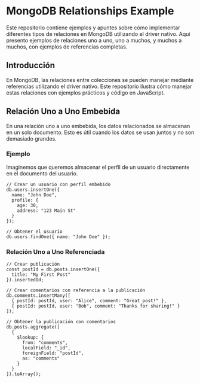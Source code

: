# MongoDB Relationships Example

Este repositorio contiene ejemplos y apuntes sobre cómo implementar diferentes tipos de relaciones en MongoDB utilizando el driver nativo. Aquí presento ejemplos de relaciones uno a uno, uno a muchos, y muchos a muchos, con ejemplos de referencias completas.

## Introducción

En MongoDB, las relaciones entre colecciones se pueden manejar mediante referencias utilizando el driver nativo. Este repositorio ilustra cómo manejar estas relaciones con ejemplos prácticos y código en JavaScript.

## Relación Uno a Uno Embebida

En una relación uno a uno embebida, los datos relacionados se almacenan en un solo documento. Esto es útil cuando los datos se usan juntos y no son demasiado grandes.

### Ejemplo

Imaginemos que queremos almacenar el perfil de un usuario directamente en el documento del usuario.

```mongodb
// Crear un usuario con perfil embebido
db.users.insertOne({
  name: "John Doe",
  profile: {
    age: 30,
    address: "123 Main St"
  }
});

// Obtener el usuario
db.users.findOne({ name: "John Doe" });
```

### Relación Uno a Uno Referenciada

```mongodb
// Crear publicación
const postId = db.posts.insertOne({
  title: "My First Post"
}).insertedId;

// Crear comentarios con referencia a la publicación
db.comments.insertMany([
  { postId: postId, user: "Alice", comment: "Great post!" },
  { postId: postId, user: "Bob", comment: "Thanks for sharing!" }
]);

// Obtener la publicación con comentarios
db.posts.aggregate([
  {
    $lookup: {
      from: "comments",
      localField: "_id",
      foreignField: "postId",
      as: "comments"
    }
  }
]).toArray();
```